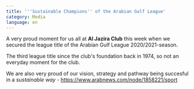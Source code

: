 ```yaml
---
title: '''Sustainable Champions'' of the Arabian Gulf League'
category: Media
language: en
---
```

A very proud moment for us all at **Al Jazira Club** this week when we secured the league title of the Arabian Gulf League 2020/2021-season.

The third league title since the club's foundation back in 1974, so not an everyday moment for the club.

We are also very proud of our vision, strategy and pathway being succesful in a _sustainable way_ - <https://www.arabnews.com/node/1858221/sport>
